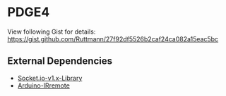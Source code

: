 # PDGE4

View following Gist for details: https://gist.github.com/Ruttmann/27f92df5526b2caf24ca082a15eac5bc

## External Dependencies

- [Socket.io-v1.x-Library](https://github.com/washo4evr/Socket.io-v1.x-Library)
- [Arduino-IRremote](https://github.com/z3t0/Arduino-IRremote)

